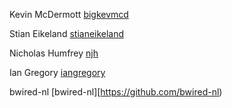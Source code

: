 Kevin McDermott [bigkevmcd](https://github.com/bigkevmcd)

Stian Eikeland [stianeikeland](https://github.com/stianeikeland)

Nicholas Humfrey [njh](https://github.com/njh)

Ian Gregory [iangregory](https://github.com/iangregory)

bwired-nl [bwired-nl][https://github.com/bwired-nl)
